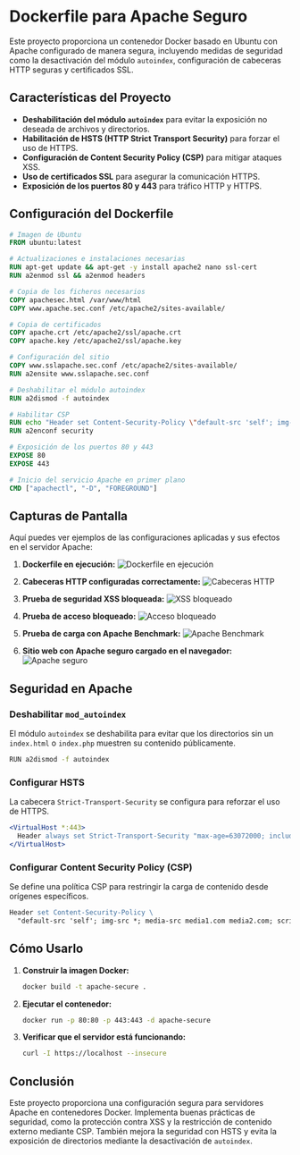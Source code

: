 # Dockerfile para Apache Seguro

Este proyecto proporciona un contenedor Docker basado en Ubuntu con Apache configurado de manera segura, incluyendo medidas de seguridad como la desactivación del módulo `autoindex`, configuración de cabeceras HTTP seguras y certificados SSL.

## Características del Proyecto

- **Deshabilitación del módulo `autoindex`** para evitar la exposición no deseada de archivos y directorios.
- **Habilitación de HSTS (HTTP Strict Transport Security)** para forzar el uso de HTTPS.
- **Configuración de Content Security Policy (CSP)** para mitigar ataques XSS.
- **Uso de certificados SSL** para asegurar la comunicación HTTPS.
- **Exposición de los puertos 80 y 443** para tráfico HTTP y HTTPS.

## Configuración del Dockerfile

```dockerfile
# Imagen de Ubuntu
FROM ubuntu:latest

# Actualizaciones e instalaciones necesarias
RUN apt-get update && apt-get -y install apache2 nano ssl-cert
RUN a2enmod ssl && a2enmod headers

# Copia de los ficheros necesarios
COPY apachesec.html /var/www/html
COPY www.apache.sec.conf /etc/apache2/sites-available/

# Copia de certificados
COPY apache.crt /etc/apache2/ssl/apache.crt
COPY apache.key /etc/apache2/ssl/apache.key

# Configuración del sitio
COPY www.sslapache.sec.conf /etc/apache2/sites-available/
RUN a2ensite www.sslapache.sec.conf

# Deshabilitar el módulo autoindex
RUN a2dismod -f autoindex

# Habilitar CSP
RUN echo "Header set Content-Security-Policy \"default-src 'self'; img-src *; media-src media1.com media2.com; script-src userscripts.example.com\"" >> /etc/apache2/conf-available/security.conf
RUN a2enconf security

# Exposición de los puertos 80 y 443
EXPOSE 80
EXPOSE 443

# Inicio del servicio Apache en primer plano
CMD ["apachectl", "-D", "FOREGROUND"]
```

## Capturas de Pantalla

Aquí puedes ver ejemplos de las configuraciones aplicadas y sus efectos en el servidor Apache:

1. **Dockerfile en ejecución:**
   ![Dockerfile en ejecución](./mnt/data/2.png)

2. **Cabeceras HTTP configuradas correctamente:**
   ![Cabeceras HTTP](./mnt/data/6.png)

3. **Prueba de seguridad XSS bloqueada:**
   ![XSS bloqueado](./mnt/data/7.png)

4. **Prueba de acceso bloqueado:**
   ![Acceso bloqueado](./mnt/data/8.png)

5. **Prueba de carga con Apache Benchmark:**
   ![Apache Benchmark](./mnt/data/9.png)

6. **Sitio web con Apache seguro cargado en el navegador:**
   ![Apache seguro](./mnt/data/5.png)

## Seguridad en Apache

### Deshabilitar `mod_autoindex`

El módulo `autoindex` se deshabilita para evitar que los directorios sin un `index.html` o `index.php` muestren su contenido públicamente.

```bash
RUN a2dismod -f autoindex
```

### Configurar HSTS

La cabecera `Strict-Transport-Security` se configura para reforzar el uso de HTTPS.

```apache
<VirtualHost *:443>
  Header always set Strict-Transport-Security "max-age=63072000; includeSubDomains"
</VirtualHost>
```

### Configurar Content Security Policy (CSP)

Se define una política CSP para restringir la carga de contenido desde orígenes específicos.

```apache
Header set Content-Security-Policy \ 
  "default-src 'self'; img-src *; media-src media1.com media2.com; script-src userscripts.example.com"
```

## Cómo Usarlo

1. **Construir la imagen Docker:**

   ```bash
   docker build -t apache-secure .
   ```

2. **Ejecutar el contenedor:**

   ```bash
   docker run -p 80:80 -p 443:443 -d apache-secure
   ```

3. **Verificar que el servidor está funcionando:**

   ```bash
   curl -I https://localhost --insecure
   ```

## Conclusión

Este proyecto proporciona una configuración segura para servidores Apache en contenedores Docker. Implementa buenas prácticas de seguridad, como la protección contra XSS y la restricción de contenido externo mediante CSP. También mejora la seguridad con HSTS y evita la exposición de directorios mediante la desactivación de `autoindex`.


